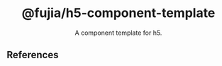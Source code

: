<div align="center">
  <a href="" target="_blank">
    <!-- <img alt="hammer logo" width="200" src="https://static-images-1305792369.cos.ap-shanghai.myqcloud.com/hammer.svg"/> -->
  </a>
</div>

<div align="center">
  <h1>@fujia/h5-component-template</h1>
</div>

<div align="center">

A component template for h5.

</div>

## References

